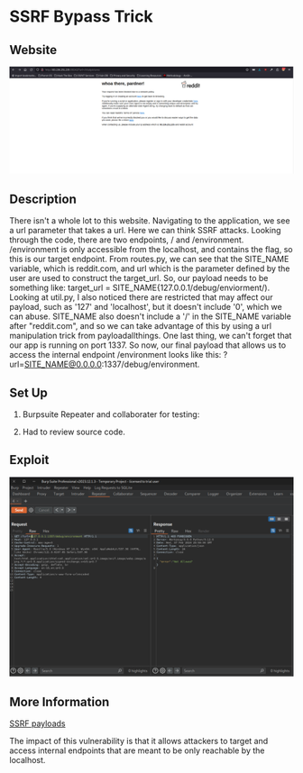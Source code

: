 # SSRF Bypass Trick

## Website 

<img src= "proxyasaservice_website.PNG">

## Description

There isn't a whole lot to this website. Navigating to the application, we see a url parameter that takes a url. Here we can think SSRF attacks. Looking through the code, there are two endpoints, / and /environment. /environment is only accessible from the localhost, and contains the flag, so this is our target endpoint. From routes.py, we can see that the SITE_NAME variable, which is reddit.com, and url which is the parameter defined by the user are used to construct the target_url. So, our payload needs to be something like: target_url = SITE_NAME{127.0.0.1/debug/enviorment/). Looking at util.py, I also noticed there are restricted that may affect our payload, such as '127' and 'localhost', but it doesn't include '0', which we can abuse. SITE_NAME also doesn't include a '/' in the SITE_NAME variable after "reddit.com", and so we can take advantage of this by using a url manipulation trick from payloadallthings. One last thing, we can't forget that our app is running on port 1337. So now, our final payload that allows us to access the internal endpoint /environment looks like this: ?url=SITE_NAME@0.0.0.0:1337/debug/environment.

## Set Up

1. Burpsuite Repeater and collaborater for testing:

   
3. Had to review source code. 

## Exploit
<img src= "burp_repeater.PNG">

## More Information

[SSRF payloads](https://github.com/swisskyrepo/PayloadsAllTheThings/blob/master/Server%20Side%20Request%20Forgery/README.md#bypass-using-tricks-combination)
<summary> The impact of this vulnerability is that it allows attackers to target and access internal endpoints that are meant to be only reachable by the localhost.</summary>
